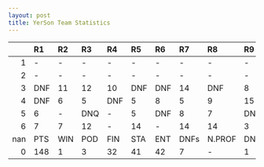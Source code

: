 ```yaml
---
layout: post 
title: YerSon Team Statistics
--- 
```


|     | R1   | R2   | R3   | R4   | R5   | R6   | R7   | R8     | R9   | R10   | R11   | R12   | Points   | Pos   |
|----:|:-----|:-----|:-----|:-----|:-----|:-----|:-----|:-------|:-----|:------|:------|:------|:---------|:------|
|   1 | -    | -    | -    | -    | -    | -    | -    | -      | -    | -     | -     | -     | nan      | nan   |
|   2 | -    | -    | -    | -    | -    | -    | -    | -      | -    | -     | -     | -     | nan      | nan   |
|   3 | DNF  | 11   | 12   | 10   | DNF  | DNF  | 14   | DNF    | 8    | DNF   | 13    | 9     | 8.0      | 12.0  |
|   4 | DNF  | 6    | 5    | DNF  | 5    | 8    | 5    | 9      | 15   | 7     | 9     | 9     | 45.0     | 7.0   |
|   5 | 6    | -    | DNQ  | -    | 5    | DNF  | 8    | 7      | DNF  | -     | 1     | 3     | 71.0     | 6.0   |
|   6 | 7    | 7    | 12   | -    | 14   | -    | 14   | 14     | 3    | -     | 18    | 16    | 24.0     | 9.0   |
| nan | PTS  | WIN  | POD  | FIN  | STA  | ENT  | DNFs | N.PROF | DNQ  | %FIN  | PPR   | BST   | CHA      | RNK   |
|   0 | 148  | 1    | 3    | 32   | 41   | 42   | 7    | -      | 1    | 78.0  | 3.52  | 1     | 0        | 11    |